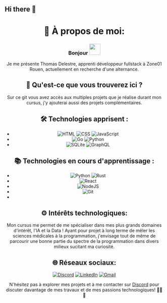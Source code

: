 ## Hi there 👋

<div align="center">

# 💫 À propos de moi:
### Bonjour <img src="https://media.giphy.com/media/hvRJCLFzcasrR4ia7z/giphy.gif" width="35"></h1>
Je me présente Thomas Delestre, apprenti développeur fullstack à Zone01 Rouen, actuellement en recherche d'une alternance.

## 🚀 Qu'est-ce que vous trouverez ici ?
Sur ce git vous avez accès aux multiples projets que je réalise durant mon cursus, j'y ajouterai aussi des projets complémentaires.

## 🛠️ Technologies apprisent :
- ![HTML](https://img.shields.io/badge/html-4D7C8A?logo=html5&logoColor=yellow&style=for-the-badge)
 ![CSS](https://img.shields.io/badge/css-1572B6?logo=css3&logoColor=yellow&style=for-the-badge)
 ![JavaScript](https://img.shields.io/badge/javascript-323330?logo=javascript&logoColor=yellow&style=for-the-badge) 
- ![Go](https://img.shields.io/badge/go-00ADD8?logo=go&logoColor=yellow&style=for-the-badge) ![Python](https://img.shields.io/badge/python-3776AB?logo=python&logoColor=yellow&style=for-the-badge)
- ![SQLite](https://img.shields.io/badge/sqlite-003B57?logo=sqlite&logoColor=yellow&style=for-the-badge)
   ![GraphQL](https://img.shields.io/badge/graphql-E10098?logo=graphql&logoColor=yellow&style=for-the-badge)


## 📚 Technologies en cours d'apprentissage :
- ![Python](https://img.shields.io/badge/python-3776AB?logo=python&logoColor=yellow&style=for-the-badge) ![Rust](https://img.shields.io/badge/rust-000000?logo=rust&logoColor=yellow&style=for-the-badge)
- ![React](https://img.shields.io/badge/react-023618?logo=react&logoColor=yellow&style=for-the-badge)
- ![NodeJS](https://img.shields.io/badge/node.js-381820?logo=node.js&logoColor=yellow&style=for-the-badge)
- ![Git](https://img.shields.io/badge/GIT-E44C30?style=for-the-badge&logo=git&logoColor=white)
- 

## ⚙️ Intérêts technologiques:
Mon cursus me permet de me spécialiser dans mes plus grands domaines d'intérêt, l'IA et la Data ! Ayant pour projet à long terme de mêler les sciences médicales à la programmation,
j'envisage tout de même de parcourir une bonne partie du spectre de la programmation dans divers milieux sucitant ma curiosité.


## 🌐 Réseaux sociaux:
[![Discord](https://img.shields.io/badge/Discord-%237289DA.svg?logo=discord&logoColor=white)](discord://discordapp.com/users/372828593727995914)
[![LinkedIn](https://img.shields.io/badge/LinkedIn-%230077B5.svg?logo=linkedin&logoColor=white)]([https://www.linkedin.com/in/nicolasduval/](https://www.linkedin.com/in/thomas-delestre-854822194/))
[![Gmail](https://img.shields.io/badge/Gmail-%23EA4335.svg?logo=gmail&logoColor=white)](mailto:thomas.delestre.pro@gmail.com)

N'hésitez pas à explorer mes projets et à me contacter sur [Discord](https://discordapp.com/users/372828593727995914) pour discuter davantage de mes travaux et de mes passions technologiques! 👨‍💻🚀

</div>

